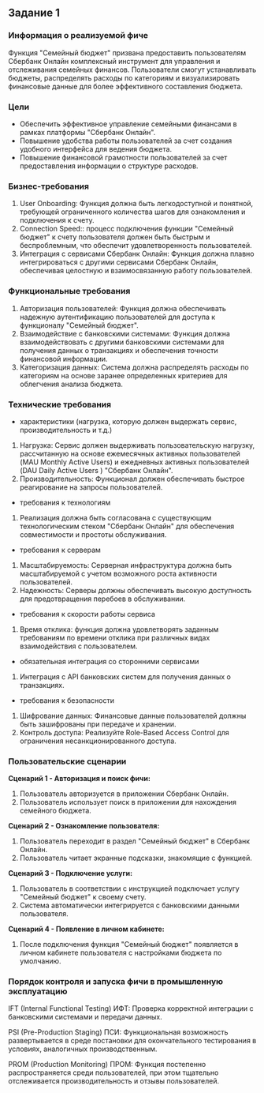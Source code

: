 ## Задание 1

### **Информация о реализуемой фиче**
Функция "Семейный бюджет" призвана предоставить пользователям Сбербанк Онлайн комплексный инструмент для управления и отслеживания семейных финансов. Пользователи смогут устанавливать бюджеты, распределять расходы по категориям и визуализировать финансовые данные для более эффективного составления бюджета.
### **Цели**
* Обеспечить эффективное управление семейными финансами в рамках платформы "Сбербанк Онлайн".
* Повышение удобства работы пользователей за счет создания удобного интерфейса для ведения бюджета.
* Повышение финансовой грамотности пользователей за счет предоставления информации о структуре расходов.
### **Бизнес-требования**
1. User Onboarding: Функция должна быть легкодоступной и понятной, требующей ограниченного количества шагов для ознакомления и подключения к счету.
2. Connection Speed:: процесс подключения функции "Семейный бюджет" к счету пользователя должен быть быстрым и беспроблемным, что обеспечит удовлетворенность пользователей.
3. Интеграция с сервисами Сбербанк Онлайн: Функция должна плавно интегрироваться с другими сервисами Сбербанк Онлайн, обеспечивая целостную и взаимосвязанную работу пользователей.
### **Функциональные требования**
1. Авторизация пользователей: Функция должна обеспечивать надежную аутентификацию пользователей для доступа к функционалу "Семейный бюджет".
2. Взаимодействие с банковскими системами: Функция должна взаимодействовать с другими банковскими системами для получения данных о транзакциях и обеспечения точности финансовой информации.
3. Категоризация данных: Система должна распределять расходы по категориям на основе заранее определенных критериев для облегчения анализа бюджета.
### **Технические требования**
* характеристики (нагрузка, которую должен выдержать сервис, производительность и т.д.)

1. Нагрузка: Сервис должен выдерживать пользовательскую нагрузку, рассчитанную на основе ежемесячных активных пользователей (MAU Monthly Active Users) и ежедневных активных пользователей (DAU Daily Active Users ) "Сбербанк Онлайн".
2. Производительность: Функционал должен обеспечивать быстрое реагирование на запросы пользователей.

* требования к технологиям

1. Реализация должна быть согласована с существующим технологическим стеком "Сбербанк Онлайн" для обеспечения совместимости и простоты обслуживания.

* требования к серверам

1. Масштабируемость: Серверная инфраструктура должна быть масштабируемой с учетом возможного роста активности пользователей.
2. Надежность: Серверы должны обеспечивать высокую доступность для предотвращения перебоев в обслуживании.

* требования к скорости работы сервиса

1. Время отклика: функция должна удовлетворять заданным требованиям по времени отклика при различных видах взаимодействия с пользователем.

* обязательная интеграция со сторонними сервисами

1. Интеграция с API банковских систем для получения данных о транзакциях.

* требования к безопасности

1. Шифрование данных: Финансовые данные пользователей должны быть зашифрованы при передаче и хранении.
2. Контроль доступа: Реализуйте Role-Based Access Control для ограничения несанкционированного доступа.

### **Пользовательские сценарии**

**Сценарий 1 - Авторизация и поиск фичи:**

1. Пользователь авторизуется в приложении Сбербанк Онлайн.
2. Пользователь использует поиск в приложении для нахождения семейного бюджета.

**Сценарий 2 - Ознакомление пользователя:**

1. Пользователь переходит в раздел "Семейный бюджет" в Сбербанк Онлайн.
2. Пользователь читает экранные подсказки, знакомящие с функцией.

**Сценарий 3 - Подключение услуги:**

1. Пользователь в соответствии с инструкцией подключает услугу "Семейный бюджет" к своему счету. 
2. Система автоматически интегрируется с банковскими данными пользователя.

**Сценарий 4 - Появление в личном кабинете:**

1. После подключения функция "Семейный бюджет" появляется в личном кабинете пользователя с настройками бюджета по умолчанию.

### **Порядок контроля и запуска фичи в промышленную эксплуатацию**

IFT (Internal Functional Testing)
ИФТ: Проверка корректной интеграции с банковскими системами и передачи данных.

PSI (Pre-Production Staging)
ПСИ: Функциональная возможность развертывается в среде постановки для окончательного тестирования в условиях, аналогичных производственным.

PROM (Production Monitoring)
ПРОМ: Функция постепенно распространяется среди пользователей, при этом тщательно отслеживается производительность и отзывы пользователей.
